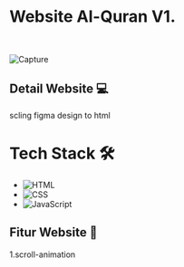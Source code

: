 # Website Al-Quran V1.
<br>

![Capture](https://github.com/anwarhakim31/Web-Al-Quran/assets/155529856/222eac41-1634-4fdd-9fa8-1455515488b3)



## Detail Website 💻

scling figma design to html



# Tech Stack 🛠️
- ![HTML](https://img.shields.io/badge/-HTML-050f2c?style=flat&logo=HTML5)&nbsp;
- ![CSS](https://img.shields.io/badge/-CSS-050f2c?style=flat&logo=CSS3&logoColor=1572B6)&nbsp;
- ![JavaScript](https://img.shields.io/badge/-JavaScript-050f2c?style=flat&logo=javascript)&nbsp;


## Fitur Website 🌟

1.scroll-animation
